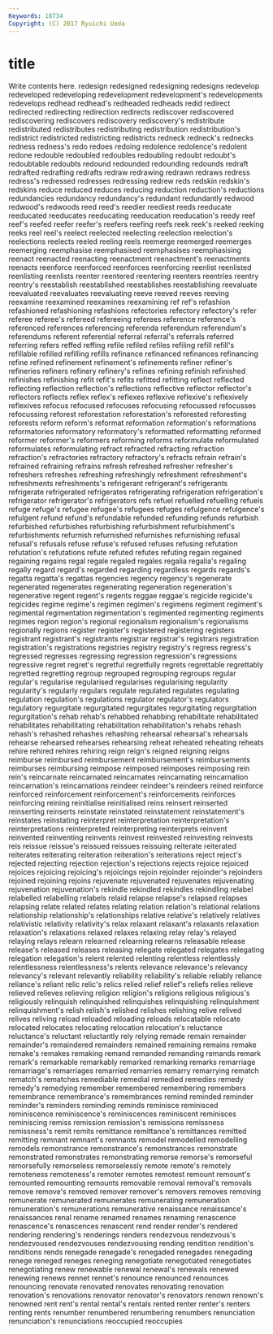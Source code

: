 ```yaml
---
Keywords: 18734 
Copyright: (C) 2017 Ryuichi Ueda
---
```


# title

Write contents here.
redesign redesigned redesigning redesigns redevelop redeveloped redeveloping redevelopment redevelopment's redevelopments
redevelops redhead redhead's redheaded redheads redid redirect redirected redirecting redirection
redirects rediscover rediscovered rediscovering rediscovers rediscovery rediscovery's redistribute redistributed redistributes
redistributing redistribution redistribution's redistrict redistricted redistricting redistricts redneck redneck's rednecks
redness redness's redo redoes redoing redolence redolence's redolent redone redouble
redoubled redoubles redoubling redoubt redoubt's redoubtable redoubts redound redounded redounding
redounds redraft redrafted redrafting redrafts redraw redrawing redrawn redraws redress
redress's redressed redresses redressing redrew reds redskin redskin's redskins reduce
reduced reduces reducing reduction reduction's reductions redundancies redundancy redundancy's redundant
redundantly redwood redwood's redwoods reed reed's reedier reediest reeds reeducate
reeducated reeducates reeducating reeducation reeducation's reedy reef reef's reefed reefer
reefer's reefers reefing reefs reek reek's reeked reeking reeks reel
reel's reelect reelected reelecting reelection reelection's reelections reelects reeled reeling
reels reemerge reemerged reemerges reemerging reemphasise reemphasised reemphasises reemphasising reenact
reenacted reenacting reenactment reenactment's reenactments reenacts reenforce reenforced reenforces reenforcing
reenlist reenlisted reenlisting reenlists reenter reentered reentering reenters reentries reentry
reentry's reestablish reestablished reestablishes reestablishing reevaluate reevaluated reevaluates reevaluating reeve
reeved reeves reeving reexamine reexamined reexamines reexamining ref ref's refashion
refashioned refashioning refashions refectories refectory refectory's refer referee referee's refereed
refereeing referees reference reference's referenced references referencing referenda referendum referendum's
referendums referent referential referral referral's referrals referred referring refers reffed
reffing refile refiled refiles refiling refill refill's refillable refilled refilling
refills refinance refinanced refinances refinancing refine refined refinement refinement's refinements
refiner refiner's refineries refiners refinery refinery's refines refining refinish refinished
refinishes refinishing refit refit's refits refitted refitting reflect reflected reflecting
reflection reflection's reflections reflective reflector reflector's reflectors reflects reflex reflex's
reflexes reflexive reflexive's reflexively reflexives refocus refocused refocuses refocusing refocussed
refocusses refocussing reforest reforestation reforestation's reforested reforesting reforests reform reform's
reformat reformation reformation's reformations reformatories reformatory reformatory's reformatted reformatting reformed
reformer reformer's reformers reforming reforms reformulate reformulated reformulates reformulating refract
refracted refracting refraction refraction's refractories refractory refractory's refracts refrain refrain's
refrained refraining refrains refresh refreshed refresher refresher's refreshers refreshes refreshing
refreshingly refreshment refreshment's refreshments refreshments's refrigerant refrigerant's refrigerants refrigerate refrigerated
refrigerates refrigerating refrigeration refrigeration's refrigerator refrigerator's refrigerators refs refuel refuelled
refuelling refuels refuge refuge's refugee refugee's refugees refuges refulgence refulgence's
refulgent refund refund's refundable refunded refunding refunds refurbish refurbished refurbishes
refurbishing refurbishment refurbishment's refurbishments refurnish refurnished refurnishes refurnishing refusal refusal's
refusals refuse refuse's refused refuses refusing refutation refutation's refutations refute
refuted refutes refuting regain regained regaining regains regal regale regaled
regales regalia regalia's regaling regally regard regard's regarded regarding regardless
regards regards's regatta regatta's regattas regencies regency regency's regenerate regenerated
regenerates regenerating regeneration regeneration's regenerative regent regent's regents reggae reggae's
regicide regicide's regicides regime regime's regimen regimen's regimens regiment regiment's
regimental regimentation regimentation's regimented regimenting regiments regimes region region's regional
regionalism regionalism's regionalisms regionally regions register register's registered registering registers
registrant registrant's registrants registrar registrar's registrars registration registration's registrations registries
registry registry's regress regress's regressed regresses regressing regression regression's regressions
regressive regret regret's regretful regretfully regrets regrettable regrettably regretted regretting
regroup regrouped regrouping regroups regular regular's regularise regularised regularises regularising
regularity regularity's regularly regulars regulate regulated regulates regulating regulation regulation's
regulations regulator regulator's regulators regulatory regurgitate regurgitated regurgitates regurgitating regurgitation
regurgitation's rehab rehab's rehabbed rehabbing rehabilitate rehabilitated rehabilitates rehabilitating rehabilitation
rehabilitation's rehabs rehash rehash's rehashed rehashes rehashing rehearsal rehearsal's rehearsals
rehearse rehearsed rehearses rehearsing reheat reheated reheating reheats rehire rehired
rehires rehiring reign reign's reigned reigning reigns reimburse reimbursed reimbursement
reimbursement's reimbursements reimburses reimbursing reimpose reimposed reimposes reimposing rein rein's
reincarnate reincarnated reincarnates reincarnating reincarnation reincarnation's reincarnations reindeer reindeer's reindeers
reined reinforce reinforced reinforcement reinforcement's reinforcements reinforces reinforcing reining reinitialise
reinitialised reins reinsert reinserted reinserting reinserts reinstate reinstated reinstatement reinstatement's
reinstates reinstating reinterpret reinterpretation reinterpretation's reinterpretations reinterpreted reinterpreting reinterprets reinvent
reinvented reinventing reinvents reinvest reinvested reinvesting reinvests reis reissue reissue's
reissued reissues reissuing reiterate reiterated reiterates reiterating reiteration reiteration's reiterations
reject reject's rejected rejecting rejection rejection's rejections rejects rejoice rejoiced
rejoices rejoicing rejoicing's rejoicings rejoin rejoinder rejoinder's rejoinders rejoined rejoining
rejoins rejuvenate rejuvenated rejuvenates rejuvenating rejuvenation rejuvenation's rekindle rekindled rekindles
rekindling relabel relabelled relabelling relabels relaid relapse relapse's relapsed relapses
relapsing relate related relates relating relation relation's relational relations relationship
relationship's relationships relative relative's relatively relatives relativistic relativity relativity's relax
relaxant relaxant's relaxants relaxation relaxation's relaxations relaxed relaxes relaxing relay
relay's relayed relaying relays relearn relearned relearning relearns releasable release
release's released releases releasing relegate relegated relegates relegating relegation relegation's
relent relented relenting relentless relentlessly relentlessness relentlessness's relents relevance relevance's
relevancy relevancy's relevant relevantly reliability reliability's reliable reliably reliance reliance's
reliant relic relic's relics relied relief relief's reliefs relies relieve
relieved relieves relieving religion religion's religions religious religious's religiously relinquish
relinquished relinquishes relinquishing relinquishment relinquishment's relish relish's relished relishes relishing
relive relived relives reliving reload reloaded reloading reloads relocatable relocate
relocated relocates relocating relocation relocation's reluctance reluctance's reluctant reluctantly rely
relying remade remain remainder remainder's remaindered remainders remained remaining remains
remake remake's remakes remaking remand remanded remanding remands remark remark's
remarkable remarkably remarked remarking remarks remarriage remarriage's remarriages remarried remarries
remarry remarrying rematch rematch's rematches remediable remedial remedied remedies remedy
remedy's remedying remember remembered remembering remembers remembrance remembrance's remembrances remind
reminded reminder reminder's reminders reminding reminds reminisce reminisced reminiscence reminiscence's
reminiscences reminiscent reminisces reminiscing remiss remission remission's remissions remissness remissness's
remit remits remittance remittance's remittances remitted remitting remnant remnant's remnants
remodel remodelled remodelling remodels remonstrance remonstrance's remonstrances remonstrate remonstrated remonstrates
remonstrating remorse remorse's remorseful remorsefully remorseless remorselessly remote remote's remotely
remoteness remoteness's remoter remotes remotest remount remount's remounted remounting remounts
removable removal removal's removals remove remove's removed remover remover's removers
removes removing remunerate remunerated remunerates remunerating remuneration remuneration's remunerations remunerative
renaissance renaissance's renaissances renal rename renamed renames renaming renascence renascence's
renascences renascent rend render render's rendered rendering rendering's renderings renders
rendezvous rendezvous's rendezvoused rendezvouses rendezvousing rending rendition rendition's renditions rends
renegade renegade's renegaded renegades renegading renege reneged reneges reneging renegotiate
renegotiated renegotiates renegotiating renew renewable renewal renewal's renewals renewed renewing
renews rennet rennet's renounce renounced renounces renouncing renovate renovated renovates
renovating renovation renovation's renovations renovator renovator's renovators renown renown's renowned
rent rent's rental rental's rentals rented renter renter's renters renting
rents renumber renumbered renumbering renumbers renunciation renunciation's renunciations reoccupied reoccupies
